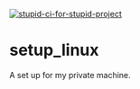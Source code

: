 [![stupid-ci-for-stupid-project](https://github.com/PeyamMaroufi/setup_linux/actions/workflows/ci.yml/badge.svg?branch=main)](https://github.com/PeyamMaroufi/setup_linux/actions/workflows/ci.yml)
# setup_linux
A set up for my private machine.
